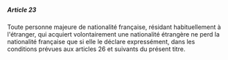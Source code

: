 ##### Article 23

Toute personne majeure de nationalité française, résidant habituellement à l'étranger, qui acquiert volontairement une nationalité étrangère ne perd la nationalité française que si elle le déclare expressément, dans les conditions prévues aux articles 26 et suivants du présent titre.


